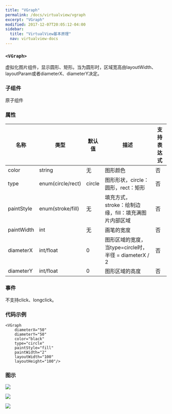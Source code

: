 ```yaml
---
title: "VGraph"
permalink: /docs/virtualview/vgraph
excerpt: "VGraph"
modified: 2017-12-07T20:05:12-04:00
sidebar:
  title: "VirtualView基本原理"
  nav: virtualview-docs
---
```


### `<VGraph>`

虚拟化图片组件，显示圆形、矩形。当为圆形时，区域宽高由layoutWidth、layoutParam或者diameterX、diameterY决定。

### 子组件
原子组件

### 属性

|名称|类型|默认值|描述|支持表达式|
|---|---|---|---|---|
|color|string|无|图形颜色|否|
|type|enum(circle/rect)|circle|图形形状，circle：圆形，rect：矩形|否|
|paintStyle|enum(stroke/fill)|无|填充方式，stroke：绘制边缘，fill：填充满图片内部区域|否|
|paintWidth|int|无|画笔的宽度|否|
|diameterX|int/float|0|图形区域的宽度，当type=circle时，半径 = diameterX / 2|否|
|diameterY|int/float|0|图形区域的高度|否|

### 事件

不支持click、longclick。

### 代码示例

```
<VGraph
    diameterX="50"
    diameterY="50"
    color="black"
    type="circle"
    paintStyle="fill"
    paintWidth="2"
    layoutWidth="100"
    layoutHeight="100"/>
```

### 图示

![](https://gw.alicdn.com/tfs/TB19fiXhLDH8KJjy1XcXXcpdXXa-270-480.png)

![](https://gw.alicdn.com/tfs/TB1Y2qXhLDH8KJjy1XcXXcpdXXa-270-480.png)

![](https://gw.alicdn.com/tfs/TB1Q2uXhLDH8KJjy1XcXXcpdXXa-270-480.png)